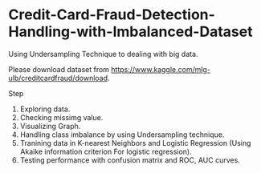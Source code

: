 # Credit-Card-Fraud-Detection-Handling-with-Imbalanced-Dataset
Using Undersampling Technique to dealing with big data.

Please download dataset from https://www.kaggle.com/mlg-ulb/creditcardfraud/download.

Step
1. Exploring data.
2. Checking missimg value.
3. Visualizing Graph.
3. Handling class imbalance by using Undersampling technique.
4. Tranining data in K-nearest Neighbors and Logistic Regression (Using Akaike information criterion For logistic regression). 
5. Testing performance with confusion matrix and ROC, AUC curves.
